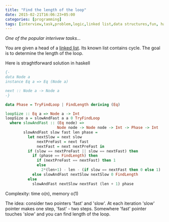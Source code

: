 ```yaml
---
title: "Find the length of the loop"
date: 2015-02-21T16:06:23+05:00
categories: [programming]
tags: [interview,task,problem,logic,linked list,data structures,fun, haskell]
---
```

*One of the popular interivew tasks...*

You are given a head of a [linked list](http://en.wikipedia.org/wiki/Linked_list). Its known list contains cycle. The goal is to determine the length of the loop.

Here is straghtforward solution in haskell

```haskell
{-
data Node a
instance Eq a => Eq (Node a)

next :: Node a -> Node a
-}

data Phase = TryFindLoop | FindLength deriving (Eq)

loopSize :: Eq a => Node a -> Int
loopSize a = slowAndFast a a 0 TryFindLoop
  where slowAndFast :: (Eq node) =>
                       Node node -> Node node -> Int -> Phase -> Int
        slowAndFast slow fast len phase =
          let nextSlow = next slow
              nextPreFast = next fast
              nextFast = next nextPreFast in
          if (slow == nextPreFast || slow == nextFast) then
            if (phase == FindLength) then
              if (nextPreFast == nextFast) then 1
              else
                2*(len+1) - len - (if slow == nextFast then 0 else 1)
            else slowAndFast nextSlow nextSlow 0 FindLength
          else
            slowAndFast nextSlow nextFast (len + 1) phase

```

Complexity: time o(n), memory o(1)

The idea: consider two pointers 'fast' and 'slow'. At each iteration 'slow' pointer makes one step, 'fast' - two steps. Somewhere 'fast' pointer touches 'slow' and you can find length of the loop.

